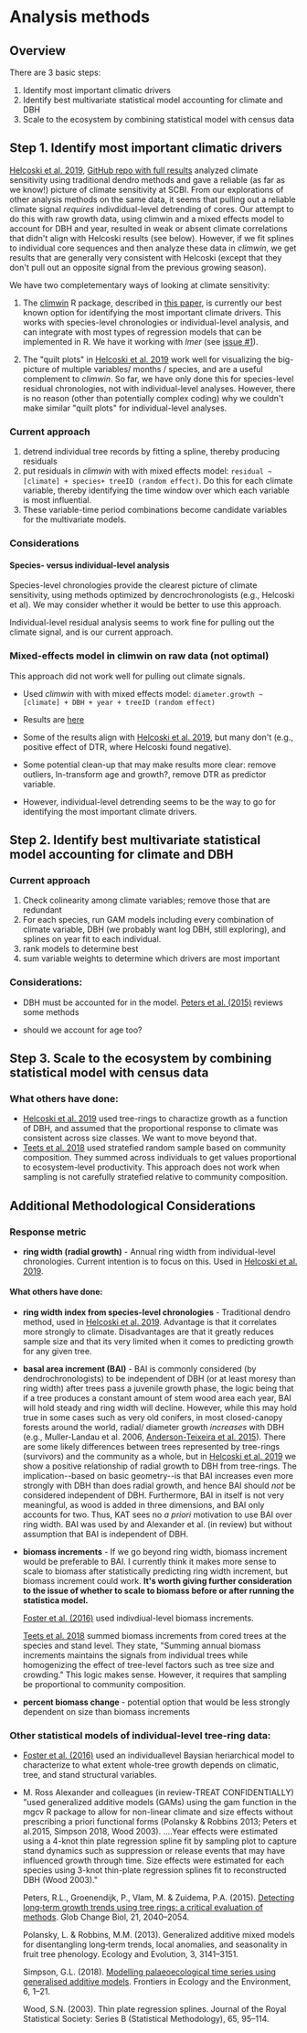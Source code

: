 # Analysis methods

## Overview

There are 3 basic steps:
1. Identify most important climatic drivers
2. Identify best multivariate statistical model accounting for climate and DBH
3. Scale to the ecosystem by combining statistical model with census data

## Step 1. Identify most important climatic drivers

[Helcoski et al. 2019](https://nph.onlinelibrary.wiley.com/doi/abs/10.1111/nph.15906), [GitHub repo with full results](https://github.com/SCBI-ForestGEO/climate_sensitivity_cores) analyzed climate sensitivity using traditional dendro methods and gave a reliable (as far as we know!) picture of climate sensitivity at SCBI. From our explorations of other analysis methods on the same data, it seems that pulling out a reliable climate signal *requires* indivdidual-level detrending of cores. Our attempt to do this with raw growth data, using climwin and a mixed effects model to account for DBH and year, resulted in weak or absent climate correlations that didn't align with Helcoski results (see below). However, if we fit splines to individual core sequences and then analyze these data in *climwin*, we get results that are generally very consistent with Helcoski (except that they don't pull out an opposite signal from the previous growing season).

We have two completementary ways of looking at climate sensitivity:

1. The [climwin](https://cran.r-project.org/web/packages/climwin/index.html) R package, described in [this paper](https://besjournals.onlinelibrary.wiley.com/doi/full/10.1111/2041-210X.12590), is currently our best known option for identifying the most important climate drivers. This works with species-level chronologies or individual-level analysis, and can integrate with most types of regression models that can be implemented in R. We have it working with *lmer* (see [issue #1](https://github.com/EcoClimLab/ForestGEO-climate-sensitivity/issues/1)).

2. The "quilt plots" in [Helcoski et al. 2019](https://nph.onlinelibrary.wiley.com/doi/abs/10.1111/nph.15906) work well for visualizing the big-picture of multiple variables/ months / species, and are a useful complement to *climwin*. So far, we have only done this for species-level residual chronologies, not with individual-level analyses. However, there is no reason (other than potentially complex coding) why we couldn't make similar "quilt plots" for individual-level analyses.

### Current approach
1. detrend individual tree records by fitting a spline, thereby producing residuals
2. put residuals in *climwin* with with mixed effects model: `residual ~ [climate] + species+ treeID (random effect)`. Do this for each climate variable, thereby identifying the time window over which each variable is most influential. 
3. These variable-time period combinations become candidate variables for the multivariate models.

### Considerations
#### Species- versus individual-level analysis

Species-level chronologies provide the clearest picture of climate sensitivity, using methods optimized by dencrochronologists (e.g., Helcoski et al). We may consider whether it would be better to use this approach.

Individual-level residual analysis seems to work fine for pulling out the climate signal, and is our current approach.


### Mixed-effects model in climwin on raw data (not optimal)
This approach did not work well for pulling out climate signals.

- Used *climwin* with with mixed effects model: `diameter.growth ~ [climate] + DBH + year + treeID (random effect)`

- Results are [here](https://github.com/EcoClimLab/ForestGEO-climate-sensitivity/tree/master/results)

- Some of the results align with [Helcoski et al. 2019](https://nph.onlinelibrary.wiley.com/doi/abs/10.1111/nph.15906), but many don't (e.g., positive effect of DTR, where Helcoski found negative).

- Some potential clean-up that may make results more clear: remove outliers, ln-transform age and growth?, remove DTR as predictor variable. 

- However, individual-level detrending seems to be the way to go for identifying the most important climate drivers.


## Step 2. Identify best multivariate statistical model accounting for climate and DBH

### Current approach
1. Check colinearity among climate variables; remove those that are redundant
2. For each species, run GAM models including every combination of climate variable, DBH (we probably want log DBH, still exploring), and splines on year fit to each individual.
3. rank models to determine best
4. sum variable weights to determine which drivers are most important

### Considerations:
- DBH must be accounted for in the model. [Peters et al. (2015)](https://onlinelibrary.wiley.com/doi/epdf/10.1111/gcb.12826) reviews some methods

- should we account for age too?


## Step 3. Scale to the ecosystem by combining statistical model with census data
### What others have done:

- [Helcoski et al. 2019](https://nph.onlinelibrary.wiley.com/doi/abs/10.1111/nph.15906) used tree-rings to charactize growth as a function of DBH, and assumed that the proportional response to climate was consistent across size classes. We want to move beyond that.
- [Teets et al. 2018](https://onlinelibrary.wiley.com/doi/abs/10.1111/gcb.14120) used stratefied random sample based on community composition. They summed across individuals to get values proportional to ecosystem-level productivity. This approach does not work when sampling is not carefully stratefied relative to community composition.



## Additional Methodological Considerations



### Response metric


- **ring width (radial growth)** - Annual ring width from individual-level chronologies. Current intention is to focus on this. Used in [Helcoski et al. 2019](https://nph.onlinelibrary.wiley.com/doi/abs/10.1111/nph.15906).


#### What others have done:

- **ring width index from species-level chronologies** - Traditional dendro method, used in [Helcoski et al. 2019](https://nph.onlinelibrary.wiley.com/doi/abs/10.1111/nph.15906). Advantage is that it correlates more strongly to climate. Disadvantages are that it greatly reduces sample size and that its very limited when it comes to predicting growth for any given tree.

- **basal area increment (BAI)** - BAI is commonly considered (by dendrochronologists) to be independent of DBH (or at least moresy than ring width) after trees pass a juvenile growth phase, the logic being that if a tree produces a constant amount of stem wood area each year, BAI will hold steady and ring width will decline. However, while this may hold true in some cases such as very old conifers, in most closed-canopy forests around the world, radial/ diameter growth *increases* with DBH (e.g., Muller-Landau et al. 2006, [Anderson-Teixeira et al. 2015](https://www.researchgate.net/publication/277918165_Size-related_scaling_of_tree_form_and_function_in_a_mixed-age_forest)). There are some likely differences between trees represented by tree-rings (survivors) and the community as a whole, but in [Helcoski et al. 2019](https://nph.onlinelibrary.wiley.com/doi/abs/10.1111/nph.15906) we show a positive relationship of radial growth to DBH from tree-rings. The implication--based on basic geometry--is that BAI increases even more strongly with DBH than does radial growth, and hence BAI should *not* be considered independent of DBH. Furthermore, BAI in itself is not very meaningful, as wood is added in three dimensions, and BAI only accounts for two. Thus, KAT sees no *a priori* motivation to use BAI over ring width. BAI was used by and Alexander et al. (in review) but without assumption that BAI is independent of DBH. 

- **biomass increments** - If we go beyond ring width, biomass increment would be preferable to BAI. I currently think it makes more sense to scale to biomass after statistically predicting ring width increment, but biomass increment could work. **It's worth giving further consideration to the issue of whether to scale to biomass before or after running the statistica model.** 

    [Foster et al. (2016)](https://github.com/EcoClimLab/ForestGEO-climate-sensitivity/blob/master/methods/references/Foster_et_al-2016-Global_Change_Biology.pdf) used indivdiual-level biomass increments. 
   
   [Teets et al. 2018](https://onlinelibrary.wiley.com/doi/abs/10.1111/gcb.14120) summed biomass increments from cored trees at the species and stand level. They state, "Summing annual biomass increments maintains the signals from individual trees while homogenizing the effect of tree-level factors such as tree size and crowding." This logic makes sense. However, it requires that sampling be proportional to community composition. 
   
- **percent biomass change** - potential option that would be less strongly dependent on size than biomass increments



### Other statistical models of individual-level tree-ring data:
- [Foster et al. (2016)](https://github.com/EcoClimLab/ForestGEO-climate-sensitivity/blob/master/methods/references/Foster_et_al-2016-Global_Change_Biology.pdf) used an individuallevel Baysian heriarchical model to characterize to what extent whole-tree growth depends on climatic, tree, and stand structural variables.

- M. Ross Alexander and colleagues (in review-TREAT CONFIDENTIALLY) "used generalized additive models (GAMs) using the gam function in the mgcv R package to allow for non-linear climate and size effects without prescribing a priori functional forms (Polansky & Robbins 2013; Peters et al.2015, Simpson 2018, Wood 2003).  ....Year effects were estimated using a 4-knot thin plate regression spline fit by sampling plot to capture stand dynamics such as suppression or release events that may have influenced growth through time. Size effects were estimated for each species using 3-knot thin-plate regression splines fit to reconstructed DBH (Wood 2003)."

    Peters, R.L., Groenendijk, P., Vlam, M. & Zuidema, P.A. (2015). [Detecting long‐term growth trends using tree rings: a critical evaluation of methods](https://onlinelibrary.wiley.com/doi/abs/10.1111/gcb.12826). Glob Change Biol, 21, 2040–2054.

    Polansky, L. & Robbins, M.M. (2013). Generalized additive mixed models for disentangling long‐term trends, local anomalies, and seasonality in fruit tree phenology. Ecology and Evolution, 3, 3141–3151.

    Simpson, G.L. (2018). [Modelling palaeoecological time series using generalised additive models](https://www.frontiersin.org/articles/10.3389/fevo.2018.00149/full). Frontiers in Ecology and the Environment, 6, 1–21.

    Wood, S.N. (2003). Thin plate regression splines. Journal of the Royal Statistical Society: Series B (Statistical Methodology), 65, 95–114.
